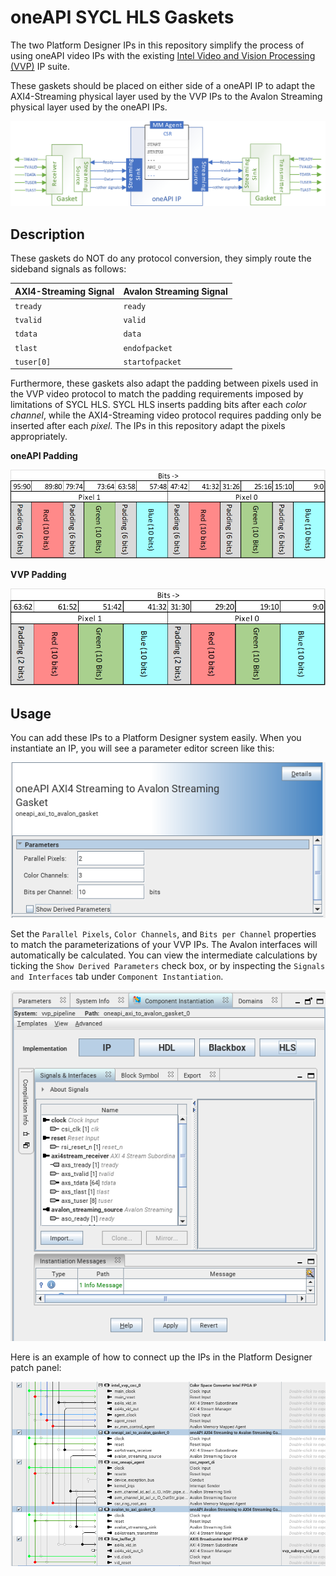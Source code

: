 # oneAPI SYCL HLS Gaskets

The two Platform Designer IPs in this repository simplify the process of using oneAPI video IPs with the existing [Intel Video and Vision Processing (VVP)](https://www.intel.com/content/www/us/en/products/details/fpga/intellectual-property/dsp/video-vision-processing-suite.html) IP suite.

These gaskets should be placed on either side of a oneAPI IP to adapt the AXI4-Streaming physical layer used by the VVP IPs to the Avalon Streaming physical layer used by the oneAPI IPs. 

![oneAPI gaskets flanking a oneAPI streaming IP](assets/schematic.png)

## Description

These gaskets do NOT do any protocol conversion, they simply route the sideband signals as follows:

| AXI4-Streaming Signal | Avalon Streaming Signal |
|-----------------------|-------------------------|
| `tready`              | `ready`                 |
| `tvalid`              | `valid`                 |
| `tdata`               | `data`                  |
| `tlast`               | `endofpacket`           |
| `tuser[0]`            | `startofpacket`         |

Furthermore, these gaskets also adapt the padding between pixels used in the VVP video protocol to match the padding requirements imposed by limitations of SYCL HLS. SYCL HLS inserts padding bits after each *color channel*, while the AXI4-Streaming video protocol requires padding only be inserted after each *pixel*. The IPs in this repository adapt the pixels appropriately.

**oneAPI Padding**

![](assets/SYCL_HLS_padding.png)


**VVP Padding**

![](assets/VVP_Padding.png)

## Usage

You can add these IPs to a Platform Designer system easily. When you instantiate an IP, you will see a parameter editor screen like this:

![](assets/parameters.png)

Set the `Parallel Pixels`, `Color Channels`, and `Bits per Channel` properties to match the parameterizations of your VVP IPs. The Avalon interfaces will automatically be calculated. You can view the intermediate calculations by ticking the `Show Derived Parameters` check box, or by inspecting the `Signals and Interfaces` tab under `Component Instantiation`.

![](assets/signals-and-interfaces.png)

Here is an example of how to connect up the IPs in the Platform Designer patch panel:

![](assets/patch-panel.png)
